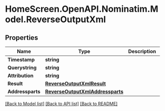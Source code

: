 # HomeScreen.OpenAPI.Nominatim.Model.ReverseOutputXml

## Properties

Name | Type | Description | Notes
------------ | ------------- | ------------- | -------------
**Timestamp** | **string** |  | [optional] 
**Querystring** | **string** |  | [optional] 
**Attribution** | **string** |  | [optional] 
**Result** | [**ReverseOutputXmlResult**](ReverseOutputXmlResult.md) |  | [optional] 
**Addressparts** | [**ReverseOutputXmlAddressparts**](ReverseOutputXmlAddressparts.md) |  | [optional] 

[[Back to Model list]](../README.md#documentation-for-models) [[Back to API list]](../README.md#documentation-for-api-endpoints) [[Back to README]](../README.md)

